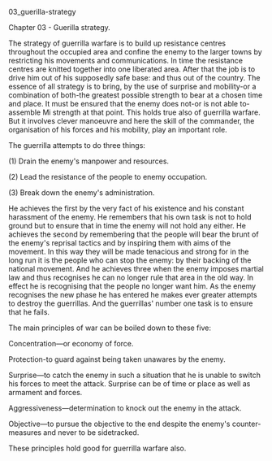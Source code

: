 03_guerilla-strategy

Chapter 03 - Guerilla strategy.

The strategy of guerrilla warfare is to build up resistance centres throughout the occupied area and confine the enemy to the larger towns by restricting his movements and communications. In time the resistance centres are knitted together into one liberated area.
After that the job is to drive him out of his supposedly safe base: and thus out of the country.
The essence of all strategy is to bring, by the use of surprise and mobility-or a combination of both-the greatest possible strength to bear at a chosen time and place. It must be ensured that the enemy does not-or is not able to-assemble Mi strength at that point.
This holds true also of guerrilla warfare. But it involves clever manoeuvre and here the skill of the commander, the organisation of his forces and his mobility, play an important role.

The guerrilla attempts to do three things:

(1) Drain the enemy's manpower and resources.

(2) Lead the resistance of the people to enemy occupation.

(3) Break down the enemy's administration.

He achieves the first by the very fact of his existence and his constant harassment of the enemy. He remembers that his own task is not to hold ground but to ensure that in time the enemy will not hold any either.
He achieves the second by remembering that the people will bear the brunt of the enemy's reprisal tactics and by inspiring them with aims of the movement. In this way they will be made tenacious and strong for in the long run it is the people who can stop the enemy: by their backing of the national movement.
And he achieves three when the enemy imposes martial law and thus recognises he can no longer rule that area in the old way. In effect he is recognising that the people no longer want him.
As the enemy recognises the new phase he has entered he makes ever greater attempts to destroy the guerrillas. And the guerrillas' number one task is to ensure that he fails.

The main principles of war can be boiled down to these five:

Concentration—or economy of force.

Protection-to guard against being taken unawares by the enemy.

Surprise—to catch the enemy in such a situation that he is unable to switch his forces to meet the attack. Surprise can be of time or place as well as armament and forces.

Aggressiveness—determination to knock out the enemy in the attack.

Objective—to pursue the objective to the end despite the enemy's counter- measures and never to be sidetracked.

These principles hold good for guerrilla warfare also.
